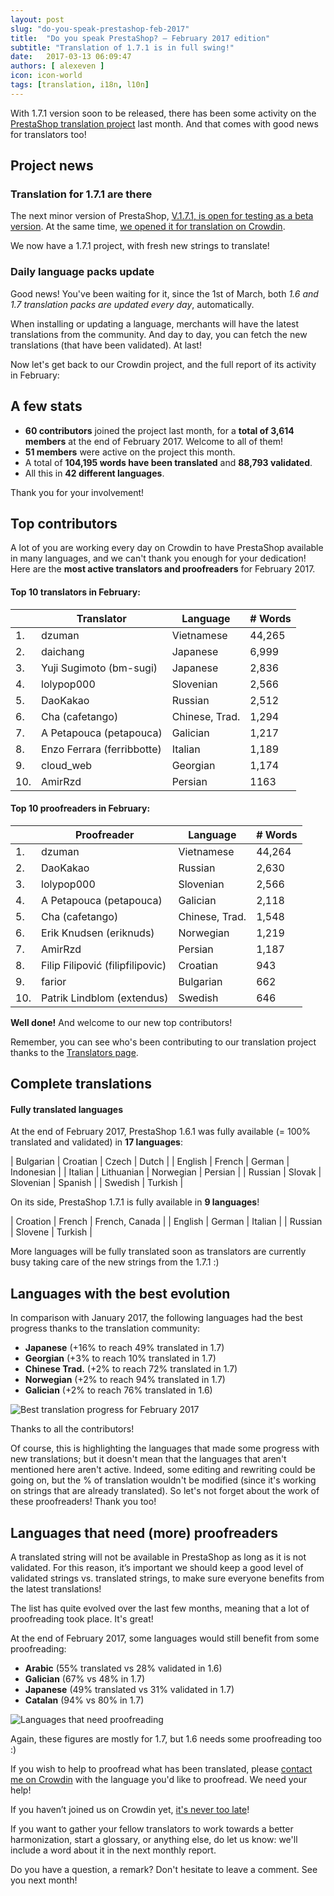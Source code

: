```yaml
---
layout: post
slug: "do-you-speak-prestashop-feb-2017"
title:  "Do you speak PrestaShop? – February 2017 edition"
subtitle: "Translation of 1.7.1 is in full swing!"
date:   2017-03-13 06:09:47
authors: [ alexeven ]
icon: icon-world
tags: [translation, i18n, l10n]
---
```


With 1.7.1 version soon to be released, there has been some activity on the [PrestaShop translation project](https://crowdin.com/project/prestashop-official) last month. And that comes with good news for translators too!

## Project news


### Translation for 1.7.1 are there

The next minor version of PrestaShop, [V.1.7.1, is open for testing as a beta version](http://build.prestashop.com/news/prestashop-1-7-1-0-beta-1/). At the same time, [we opened it for translation on Crowdin](http://build.prestashop.com/news/171-Translations-update/).

We now have a 1.7.1 project, with fresh new strings to translate!


### Daily language packs update

Good news! You've been waiting for it, since the 1st of March, both *1.6 and 1.7 translation packs are updated every day*, automatically.

When installing or updating a language, merchants will have the latest translations from the community. And day to day, you can fetch the new translations (that have been validated). At last!


Now let's get back to our Crowdin project, and the full report of its activity in February:

## A few stats

* **60 contributors** joined the project last month, for a **total of 3,614 members** at the end of February 2017. Welcome to all of them!
* **51 members** were active on the project this month.
* A total of **104,195 words have been translated** and **88,793 validated**.
* All this in **42 different languages**.

Thank you for your involvement!


## Top contributors

A lot of you are working every day on Crowdin to have PrestaShop available in many languages, and we can't thank you enough for your dedication! Here are the **most active translators and proofreaders** for February 2017.

#### Top 10 translators in February:

| |Translator | Language | # Words
|-|---------- | -------- | ----------------
 1. | dzuman | Vietnamese | 44,265
 2. | daichang | Japanese | 6,999
 3. | Yuji Sugimoto (bm-sugi) | Japanese | 2,836
 4. | lolypop000 | Slovenian | 2,566
 5. | DaoKakao | Russian | 2,512
 6. | Cha (cafetango) | Chinese, Trad. | 1,294
 7. | A Petapouca (petapouca) | Galician | 1,217
 8. | Enzo Ferrara (ferribbotte) | Italian | 1,189
 9. | cloud_web | Georgian | 1,174
10. | AmirRzd | Persian | 1163


#### Top 10 proofreaders in February:

| | Proofreader | Language | # Words
|-| ---------- | -------- | ----------------
 1. | dzuman | Vietnamese | 44,264
 2. | DaoKakao | Russian | 2,630
 3. | lolypop000 | Slovenian | 2,566
 4. | A Petapouca (petapouca) | Galician | 2,118
 5. | Cha (cafetango) | Chinese, Trad. | 1,548
 6. | Erik Knudsen (eriknuds) | Norwegian | 1,219
 7. | AmirRzd | Persian | 1,187
 8. | Filip Filipović (filipfilipovic) | Croatian | 943
 9. | farior | Bulgarian | 662
10. | Patrik Lindblom (extendus) | Swedish | 646

**Well done!** And welcome to our new top contributors!

Remember, you can see who's been contributing to our translation project thanks to the [Translators page](http://translators.prestashop.com/).


## Complete translations

#### Fully translated languages

At the end of February 2017, PrestaShop 1.6.1 was fully available (= 100% translated and validated) in **17 languages**:

| Bulgarian | Croatian | Czech | Dutch |
| English | French | German | Indonesian |
| Italian | Lithuanian | Norwegian | Persian |
| Russian | Slovak | Slovenian | Spanish |
| Swedish | Turkish |


On its side, PrestaShop 1.7.1 is fully available in **9 languages**!

| Croation | French | French, Canada |
| English | German | Italian |
| Russian | Slovene | Turkish |


More languages will be fully translated soon as translators are currently busy taking care of the new strings from the 1.7.1 :)


## Languages with the best evolution

In comparison with January 2017, the following languages had the best progress thanks to the translation community:

* **Japanese** (+16% to reach 49% translated in 1.7)
* **Georgian** (+3% to reach 10% translated in 1.7)
* **Chinese Trad.** (+2% to reach 72% translated in 1.7)
* **Norwegian** (+2% to reach 94% translated in 1.7)
* **Galician** (+2% to reach 76% translated in 1.6)

![Best translation progress for February 2017](/assets/images/2017/03/Build_Crowdin_progress_Fev17.png)

Thanks to all the contributors!

Of course, this is highlighting the languages that made some progress with new translations; but it doesn't mean that the languages that aren't mentioned here aren't active. Indeed, some editing and rewriting could be going on, but the % of translation wouldn't be modified (since it's working on strings that are already translated). So let's not forget about the work of these proofreaders! Thank you too!

## Languages that need (more) proofreaders

A translated string will not be available in PrestaShop as long as it is not validated. For this reason, it’s important we should keep a good level of validated strings vs. translated strings, to make sure everyone benefits from the latest translations!

The list has quite evolved over the last few months, meaning that a lot of proofreading took place. It's great!

At the end of February 2017, some languages would still benefit from some proofreading:

* **Arabic** (55% translated vs 28% validated in 1.6)
* **Galician** (67% vs 48% in 1.7)
* **Japanese** (49% translated vs 31% validated in 1.7)
* **Catalan** (94% vs 80% in 1.7)

![Languages that need proofreading](/assets/images/2017/03/Build_Crowdin_proofreading_Fev17.png)

Again, these figures are mostly for 1.7, but 1.6 needs some proofreading too :)

If you wish to help to proofread what has been translated, please [contact me on Crowdin](https://crowdin.com/profile/alex-even) with the language you'd like to proofread. We need your help!

If you haven’t joined us on Crowdin yet, [it's never too late](https://crowdin.com/project/prestashop-official)!

If you want to gather your fellow translators to work towards a better harmonization, start a glossary, or anything else, do let us know: we'll include a word about it in the next monthly report.

Do you have a question, a remark? Don't hesitate to leave a comment. See you next month!
